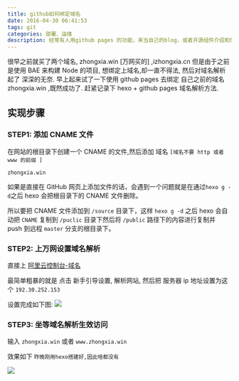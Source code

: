 ```yaml
---
title: github如何绑定域名
date: 2016-04-30 06:41:53
tags: git
categories: 部署、运维
description: 经常有人用github pages 的功能，来当自己的blog，或者开源组件介绍和使用说明。 github  pages 默认的地址是 `you_name.github.io` 这种形式，那么如何去改成自己的域名呢？ 
---
```


很早之前就买了两个域名, zhongxia.win [万网买的] ,izhongxia.cn 但是由于之前是使用 BAE 来构建 Node 的项目, 想绑定上域名,却一直不得法, 然后对域名解析 起了 深深的无奈.
早上起来试了一下使用 github pages 去绑定 自己之前的域名 zhongxia.win ,既然成功了. 赶紧记录下 hexo + github pages 域名解析方法.

## <!--more-->

## 实现步骤

### STEP1: 添加 CNAME 文件

在网站的根目录下创建一个 CNAME 的文件,然后添加 域名 `[域名不要 http 或者 www 的前缀 ]`

```
zhongxia.win
```

如果是直接在 GitHub 网页上添加文件的话，会遇到一个问题就是在通过`hexo g -d`之后 hexo 会把根目录下的 CNAME 文件删除。

所以要把 CNAME 文件添加到 `/source` 目录下，这样 `hexo g -d` 之后 hexo 会自动把 `CNAME` 复制到 `/puclic` 目录下然后将 `/public` 路径下的内容进行复制并 push 到远程 `master` 分支的根目录下。

### STEP2: 上万网设置域名解析

直接上 [阿里云控制台-域名](https://dc.aliyun.com/tcparse/dns.htm?init=false&dtoken=ugM-vg1OlBao1QhoL)

最简单粗暴的就是 点击 新手引导设置, 解析网站, 然后把 服务器 ip 地址设置为这个 `192.30.252.153`

设置完成如下图:
![](/uploads/github-hexo-yuming.png)

### STEP3: 坐等域名解析生效访问

输入 `zhongxia.win` 或者 `www.zhongxia.win`

效果如下 `昨晚刚用hexo搭建好,因此啥都没有`

![](/uploads/QQ20160430-0.png)

